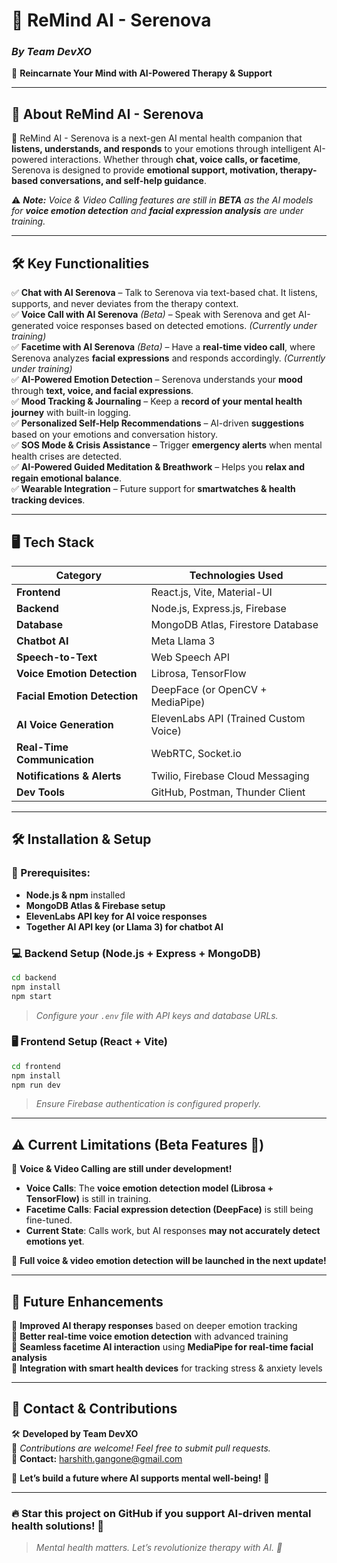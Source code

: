 # **🚀 ReMind AI - Serenova**  
### _By Team DevXO_  
🌿 **Reincarnate Your Mind with AI-Powered Therapy & Support**  

---  

## **🌟 About ReMind AI - Serenova**  
🚀 ReMind AI - Serenova is a next-gen AI mental health companion that **listens, understands, and responds** to your emotions through intelligent AI-powered interactions. Whether through **chat, voice calls, or facetime**, Serenova is designed to provide **emotional support, motivation, therapy-based conversations, and self-help guidance**.  

⚠️ **_Note:_** _Voice & Video Calling features are still in **BETA** as the AI models for **voice emotion detection** and **facial expression analysis** are under training._  

---  

## **🛠️ Key Functionalities**  

✅ **Chat with AI Serenova** – Talk to Serenova via text-based chat. It listens, supports, and never deviates from the therapy context.  
✅ **Voice Call with AI Serenova** _(Beta)_ – Speak with Serenova and get AI-generated voice responses based on detected emotions. _(Currently under training)_  
✅ **Facetime with AI Serenova** _(Beta)_ – Have a **real-time video call**, where Serenova analyzes **facial expressions** and responds accordingly. _(Currently under training)_  
✅ **AI-Powered Emotion Detection** – Serenova understands your **mood** through **text, voice, and facial expressions**.  
✅ **Mood Tracking & Journaling** – Keep a **record of your mental health journey** with built-in logging.  
✅ **Personalized Self-Help Recommendations** – AI-driven **suggestions** based on your emotions and conversation history.  
✅ **SOS Mode & Crisis Assistance** – Trigger **emergency alerts** when mental health crises are detected.  
✅ **AI-Powered Guided Meditation & Breathwork** – Helps you **relax and regain emotional balance**.  
✅ **Wearable Integration** – Future support for **smartwatches & health tracking devices**.  

---  

## **🖥️ Tech Stack**  

| **Category**        | **Technologies Used**                     |
|---------------------|------------------------------------------|
| **Frontend**        | React.js, Vite, Material-UI              |
| **Backend**         | Node.js, Express.js, Firebase            |
| **Database**        | MongoDB Atlas, Firestore Database        |
| **Chatbot AI**      | Meta Llama 3                             |
| **Speech-to-Text**  | Web Speech API                           |
| **Voice Emotion Detection** | Librosa, TensorFlow              |
| **Facial Emotion Detection** | DeepFace (or OpenCV + MediaPipe) |
| **AI Voice Generation** | ElevenLabs API (Trained Custom Voice) |
| **Real-Time Communication** | WebRTC, Socket.io                 |
| **Notifications & Alerts** | Twilio, Firebase Cloud Messaging  |
| **Dev Tools**       | GitHub, Postman, Thunder Client          |

---  

## **🛠️ Installation & Setup**  

### **📌 Prerequisites:**  
- **Node.js & npm** installed  
- **MongoDB Atlas & Firebase setup**  
- **ElevenLabs API key for AI voice responses**  
- **Together AI API key (or Llama 3) for chatbot AI**  

### **💻 Backend Setup (Node.js + Express + MongoDB)**
```bash
cd backend
npm install
npm start
```
> _Configure your `.env` file with API keys and database URLs._  

### **🖥️ Frontend Setup (React + Vite)**
```bash
cd frontend
npm install
npm run dev
```
> _Ensure Firebase authentication is configured properly._  

---  

## **⚠️ Current Limitations (Beta Features 🚧)**  
🔹 **Voice & Video Calling are still under development!**  
- **Voice Calls**: The **voice emotion detection model (Librosa + TensorFlow)** is still in training.  
- **Facetime Calls**: **Facial expression detection (DeepFace)** is still being fine-tuned.  
- **Current State**: Calls work, but AI responses **may not accurately detect emotions yet**.  

🚀 **Full voice & video emotion detection will be launched in the next update!**  

---  

## **🎯 Future Enhancements**  
🔹 **Improved AI therapy responses** based on deeper emotion tracking  
🔹 **Better real-time voice emotion detection** with advanced training  
🔹 **Seamless facetime AI interaction** using **MediaPipe for real-time facial analysis**  
🔹 **Integration with smart health devices** for tracking stress & anxiety levels  

---  

## **📩 Contact & Contributions**  
🛠️ **Developed by Team DevXO**  
📌 _Contributions are welcome! Feel free to submit pull requests._  
📧 **Contact:** harshith.gangone@gmail.com

🚀 **Let’s build a future where AI supports mental well-being!** 💙  

---  

### **🔥 Star this project on GitHub if you support AI-driven mental health solutions! 🌟**  
> _Mental health matters. Let’s revolutionize therapy with AI. 💙_  

